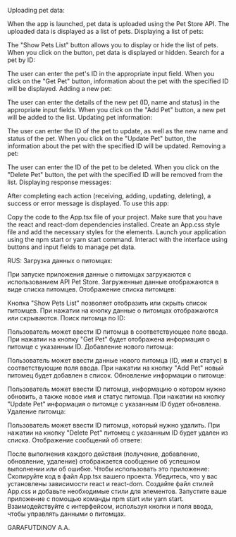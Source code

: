 
Uploading pet data:

When the app is launched, pet data is uploaded using the Pet Store API.
The uploaded data is displayed as a list of pets.
Displaying a list of pets:

The "Show Pets List" button allows you to display or hide the list of pets.
When you click on the button, pet data is displayed or hidden.
Search for a pet by ID:

The user can enter the pet's ID in the appropriate input field.
When you click on the "Get Pet" button, information about the pet with the specified ID will be displayed.
Adding a new pet:

The user can enter the details of the new pet (ID, name and status) in the appropriate input fields.
When you click on the "Add Pet" button, a new pet will be added to the list.
Updating pet information:

The user can enter the ID of the pet to update, as well as the new name and status of the pet.
When you click on the "Update Pet" button, the information about the pet with the specified ID will be updated.
Removing a pet:

The user can enter the ID of the pet to be deleted.
When you click on the "Delete Pet" button, the pet with the specified ID will be removed from the list.
Displaying response messages:

After completing each action (receiving, adding, updating, deleting), a success or error message is displayed.
To use this app:

Copy the code to the App.tsx file of your project.
Make sure that you have the react and react-dom dependencies installed.
Create an App.css style file and add the necessary styles for the elements.
Launch your application using the npm start or yarn start command.
Interact with the interface using buttons and input fields to manage pet data.

RUS:
Загрузка данных о питомцах:

При запуске приложения данные о питомцах загружаются с использованием API Pet Store.
Загруженные данные отображаются в виде списка питомцев.
Отображение списка питомцев:

Кнопка "Show Pets List" позволяет отобразить или скрыть список питомцев.
При нажатии на кнопку данные о питомцах отображаются или скрываются.
Поиск питомца по ID:

Пользователь может ввести ID питомца в соответствующее поле ввода.
При нажатии на кнопку "Get Pet" будет отображена информация о питомце с указанным ID.
Добавление нового питомца:

Пользователь может ввести данные нового питомца (ID, имя и статус) в соответствующие поля ввода.
При нажатии на кнопку "Add Pet" новый питомец будет добавлен в список.
Обновление информации о питомце:

Пользователь может ввести ID питомца, информацию о котором нужно обновить, а также новое имя и статус питомца.
При нажатии на кнопку "Update Pet" информация о питомце с указанным ID будет обновлена.
Удаление питомца:

Пользователь может ввести ID питомца, который нужно удалить.
При нажатии на кнопку "Delete Pet" питомец с указанным ID будет удален из списка.
Отображение сообщений об ответе:

После выполнения каждого действия (получение, добавление, обновление, удаление) отображается сообщение об успешном выполнении или об ошибке.
Чтобы использовать это приложение:
Скопируйте код в файл App.tsx вашего проекта.
Убедитесь, что у вас установлены зависимости react и react-dom.
Создайте файл стилей App.css и добавьте необходимые стили для элементов.
Запустите ваше приложение с помощью команды npm start или yarn start.
Взаимодействуйте с интерфейсом, используя кнопки и поля ввода, чтобы управлять данными о питомцах.



GARAFUTDINOV A.A.

